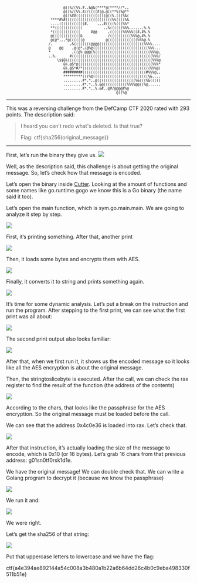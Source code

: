 <pre style="font-size: 0.6rem; text-align: center">
                                                                                                
                           @((%/(%%.#..&@&(****@(****//*,,                                      
                           @((%/(%%.#//((((#(@.@((**%(%@**                                      
                           @((%##((((((((((((((@((%.(((%&(                                      
                     ****#%#((((((((((((((((((((((%%((((%&                                      
                     ....((((((((((((#.    ,,,#((((%(((%%*                                      
                     **(((((((((((((          .,%((((((%%%.......%.%                            
                     *(((((((((((((     #@@     ,((((((%%%%%((#,#%.%                            
                     @(((((((((((((&            /((((((((((%%%@,#%.%                            
                     @(@*,,,*@((((((@          @((((((((((((((%%%@.%                            
                    /,        ,&((((((((@@@@(((((((((((((((((((((%%%%....                       
                    @    @@    ,@(@*,/@%@((((((((((((((((((((((((((%%%...                       
                    *          ,((@% @@@(%((((((((((((((((((((((((((%%%@,                       
                    ..%.      #((((((((((((((((((((((((((((((((((((((%%%/                       
                        \$$&%((((((((((((((((((((((((((((((((((((((((%%%@                       
                           &%.@&*@(((((((((((((((((((((((((((((((((((%%%*                       
                           &%.@&*#/*((((((((((((((((((((((((((((((((%%%@(                       
                           #########((((((((((((((((((((((((((((((#%%%@,,                       
                           *********(((%@((((((((((((((((((((((((((%&....                       
                           .........#*.*,,@((((((((((((((((((%&(((%&(((((                       
                           .........#*.*,,%.&@(((((((((((%%%%@@((%@......                       
                           .........#*.*,,%.&#..@#/@@@@#%@                                      
                                                    @((%@                                       
</pre>

---

This was a reversing challenge from the DefCamp CTF 2020 rated with 293 points. The description said:

> I heard you can't redo what's deleted. Is that true?
>
> Flag: ctf{sha256(original_message)}

---

First, let’s run the binary they give us. ![](https://lh5.googleusercontent.com/hDswveTeczPHKtnda07jMK1mv6AvcAF9Uf7yM6NTbepVFhkPIlGe8roLGXouE9IZ5zGLmhijDvg0V6i5OmdT-G1msMzkQgAuXYlvN0VtUehI1cTF33SKGAkFaHLiRbyRcKM3PuAC)

Well, as the description said, this challenge is about getting the original message. So, let’s check how that message is encoded.

Let’s open the binary inside [Cutter](https://cutter.re]). Looking at the amount of functions and some names like go.runtime.gogo we know this is a Go binary (the name said it too).

Let’s open the main function, which is sym.go.main.main. We are going to analyze it step by step.

![](https://lh4.googleusercontent.com/hIjiEKIIh5XUcFQjcKtcoiyP9bGKJMxl_S2WdvVQNcxC6NboA56OIMP9dJ7UVZScqMtKJRbL_-pEH0W96GzvuTlBETisgtD09AfcBjGLjTQn6UPHEsiwE11XQ5oJP7ur_9UU2J9Y)

First, it’s printing something. After that, another print

![](https://lh5.googleusercontent.com/5p68lRi5s-DJ7YiPZFOpNU8AmRMGO5FRF4yWF4hOrXjt8UpRbt9hKF6tIUZJZ4ev1B-qnWSbcubBhDmigucvq1Yhl4WB4dXDh54NB_2cP9tKAVyjG3wLXu4G9NVLb-KlOuOHh0kV)

Then, it loads some bytes and encrypts them with AES.

![](https://lh3.googleusercontent.com/e6s1gjr7qjAP0hVT4i-GM3AkXI_5FH140ESWFDvmBqE4RNwjHQH_PR99qVb4-URqFiDboKQS_uvYWagWu1aK2VqltFF6w_Bc9AQiaSmFnK81Ari4WGDlkMlwXfEifJdkSlbkxrC9)

Finally, it converts it to string and prints something again.

![](https://lh6.googleusercontent.com/wk_B2KJyrbrXM7Y2FW6ElTnyVrMxwffMoSUQKmPt4E5hxhZ4K800k8U6SQOuc9eusUkhdHUS9NJgsjlfNZEi9-rysvumVm_LZSIPBMjn7lzBR9yOTeKEPsbnmDIwxbsoJNbu6q-N)

It’s time for some dynamic analysis. Let’s put a break on the instruction and run the program. After stepping to the first print, we can see what the first print was all about:

![](https://lh3.googleusercontent.com/70lTgKtLz5oVM_Un1oKbHtgdR1_w_r_nVXgxmdmePHl4zZXFhbJGiauc49rhvsfq4ic8hGZOZzUYj3RYBvgiT0x_25Kf9VkfOQUqCF8U_-5QANDj8i49NPdfDIP6R75gk0QHoSdH)

The second print output also looks familiar:

![](https://lh6.googleusercontent.com/G03JNisNLNaZJ1uC3hbf2_42YQItJVi0-wknrn7xQyVWvNBNDCb1UqPhGAhRFrEJaAaZNjOItACug_M7-PeBzApIylkmtQazHbSibcq-n_v1QI8vjtLN_U_sTQLqu2QK8mgnnfar)

After that, when we first run it, it shows us the encoded message so it looks like all the AES encryption is about the original message.

Then, the stringtoslicebyte is executed. After the call, we can check the rax register to find the result of the function (the address of the contents)

![](https://lh3.googleusercontent.com/gn4tGtzxxLajFvpMtpvUCQdORjKRE5fJoJwCGD_cRvnIKpFBMDYB0M2O2jBxll1mu7m5vYD-soGInD1UZCwdWaLRNwiOvy4m8oHeJRmj-MPaddFzzohnyk5jzT6Qwb1c6T5xMX6d)

According to the chars, that looks like the passphrase for the AES encryption. So the original message must be loaded before the call.

We can see that the address 0x4c0e36 is loaded into rax. Let’s check that.

![](https://lh5.googleusercontent.com/ECjrJc4pyps9CMJjK4-7S8OrpkRau4jb5ZcL54JmXaCymyv-Ehfrim_EapAJupepwz8ZMxnKTZZreUM6qH_s322X1yu3ecCAlgni1R9aIq2qHzd7M_Fek-OtBYPueFM74j3CG1wa)

After that instruction, it’s actually loading the size of the message to encode, which is 0x10 (or 16 bytes). Let’s grab 16 chars from that previous address: g01sn0tf0rsk1d1e.

We have the original message! We can double check that. We can write a Golang program to decrypt it (because we know the passphrase)

![](https://lh6.googleusercontent.com/WDm9_d4C2uLrHHiNSpYcIrwGPdCgRt2GCgZuTcZVH55NDDcrwPwvOhMRXtrYmd6D1LwzqNui_82WdgWtdiHpnslhqK5vMK9JkrqeluGj3JuhJPRpMqYN4e8blpw7jV54mPsDP6Dh)

We run it and:

![](https://lh6.googleusercontent.com/LA58j1lpCm0uZC6A2EW1QN5i2hdemdKKx0i5t7mlIpVsNJW_hHW0Sk765kmc7Md8a8YxN84QDTLnE-HBsYYClGQZgrtldMBSuO33HuVO0YtOOBp5B5RqjwKbsTIljndCa1T_ly3t)

We were right.

Let’s get the sha256 of that string:

![](https://lh6.googleusercontent.com/GtxYHtnhzdkmLw4KvYWI1TWqtuU86tXQkfp_ZqSd0nNGZ5ImNO8ac0O4D8yuQdwQ7Qa-sNDSIT-LfHcsABPBSgwxrAdEg6bHSbdlkav_u5Oee6fc1tU0nFtD7hJZIGMufGra4INt)

Put that uppercase letters to lowercase and we have the flag:

ctf{a4e394ae892144a54c008a3b480a1b22a6b64dd26c4b0c9eba498330f511b51e}